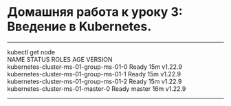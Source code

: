 # Домашняя работа к уроку 3: Введение в Kubernetes.

***
kubectl get node</br>
NAME                                     STATUS   ROLES    AGE   VERSION</br>
kubernetes-cluster-ms-01-group-ms-01-0   Ready    <none>   15m   v1.22.9</br>
kubernetes-cluster-ms-01-group-ms-01-1   Ready    <none>   15m   v1.22.9</br>
kubernetes-cluster-ms-01-group-ms-01-2   Ready    <none>   15m   v1.22.9</br>
kubernetes-cluster-ms-01-master-0        Ready    master   16m   v1.22.9</br>
***
